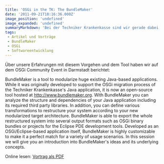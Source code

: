 ```yaml
---
title: 'OSGi in the TK: The BundleMaker'
date: '2011-09-21T18:16:36.000Z'
image_position: 'undefined'
image_expanded: 'undefined'
summaryMarkdown: 'Bei der Techniker Krankenkasse sind wir gerade dabei, unsere Anwendung zu modularisieren und auf OSGi zu portieren. Da diese Modularisierung während der laufenden Weiterentwicklung erfolgen muss, haben wir ein Tool entwickelt, mit dem wir die Abhängigkeiten analysieren und an Hand von Regeln in neue Module transformieren können - den BundleMaker, der mittlerweile als Open-Source-Tool zur Verfügung steht.'
tags:
 - Artikel und Vorträge
 - BundleMaker
 - OSGi
 - Softwareentwicklung
---
```


Über unsere Erfahrungen mit diesem Vorgehen und dem Tool haben wir auf dem OSGi Community Event in Darmstadt berichtet:

BundleMaker is a tool to modularize huge existing Java-based applications. While it was originally developed to support the OSGi migration process of the Techniker Krankenkasse's Java application, it is now an open-source tool hosted at http://www.bundlemaker.org. With BundleMaker you can analyze the structure and dependencies of your Java application including its required third party libraries. In addition, you can define various transformations to restructure your system according to your new modularized target architecture. BundleMaker is able to export the whole restructured system into several output formats such as OSGi binary bundles or projects for the Eclipse PDE development tools. Developed as an OSGi/Eclipse-based application itself, BundleMaker is highly customizable to make it a perfect match for a variety of usage scenarios. In this session we will give you an introduction into BundleMaker's ideas and its underlying concepts.

Online lesen: [Vortrag als PDF](/uploads/Hartmann-Wuetherich-OSGi_In_The_TK.pdf)  
